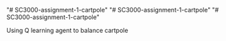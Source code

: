 "# SC3000-assignment-1-cartpole" 
"# SC3000-assignment-1-cartpole" 
"# SC3000-assignment-1-cartpole" 

Using Q learning agent to balance cartpole
